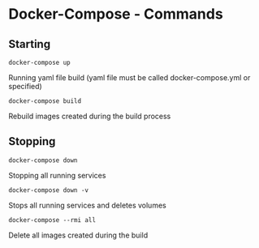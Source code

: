 # Docker-Compose - Commands

## Starting

```docker-compose up```

Running yaml file build (yaml file must be called docker-compose.yml or specified)

```docker-compose build```

Rebuild images created during the build process

## Stopping

```docker-compose down```

Stopping all running services

```docker-compose down -v```

Stops all running services and deletes volumes

```docker-compose --rmi all```

Delete all images created during the build
